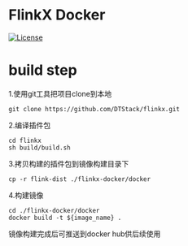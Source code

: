 FlinkX Docker
============
[![License](https://img.shields.io/badge/license-Apache%202-4EB1BA.svg)](https://www.apache.org/licenses/LICENSE-2.0.html)

# build step

1.使用git工具把项目clone到本地

```
git clone https://github.com/DTStack/flinkx.git
```

2.编译插件包

```
cd flinkx
sh build/build.sh
```

3.拷贝构建的插件包到镜像构建目录下

```
cp -r flink-dist ./flinkx-docker/docker
```

4.构建镜像

```
cd ./flinkx-docker/docker
docker build -t ${image_name} .
```

镜像构建完成后可推送到docker hub供后续使用



